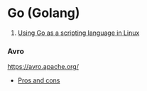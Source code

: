 # Go (Golang)

1. [Using Go as a scripting language in Linux](https://blog.cloudflare.com/using-go-as-a-scripting-language-in-linux/)
### Avro 
https://avro.apache.org/ 

* [Pros and cons](avro.md)
